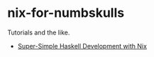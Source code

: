 # nix-for-numbskulls
Tutorials and the like.

- [Super-Simple Haskell Development with Nix](blob/main/Haskell/ss-haskell-dev.md)
